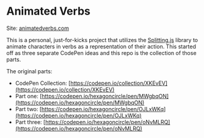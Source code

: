 # Animated Verbs

Site: [animatedverbs.com](https://animatedverbs.com)

This is a personal, just-for-kicks project that utilizes the [Splitting.js](https://splitting.js.org/) library to animate characters in verbs as a representation of their action. This started off as three separate CodePen ideas and this repo is the collection of those parts.

The original parts:

* CodePen Collection: [https://codepen.io/collection/XKEvEV](https://codepen.io/collection/XKEvEV)
* Part one: [https://codepen.io/hexagoncircle/pen/MWgbqON](https://codepen.io/hexagoncircle/pen/MWgbqON)
* Part two: [https://codepen.io/hexagoncircle/pen/OJLxWKq](https://codepen.io/hexagoncircle/pen/OJLxWKq)
* Part three: [https://codepen.io/hexagoncircle/pen/oNvMLRQ](https://codepen.io/hexagoncircle/pen/oNvMLRQ)